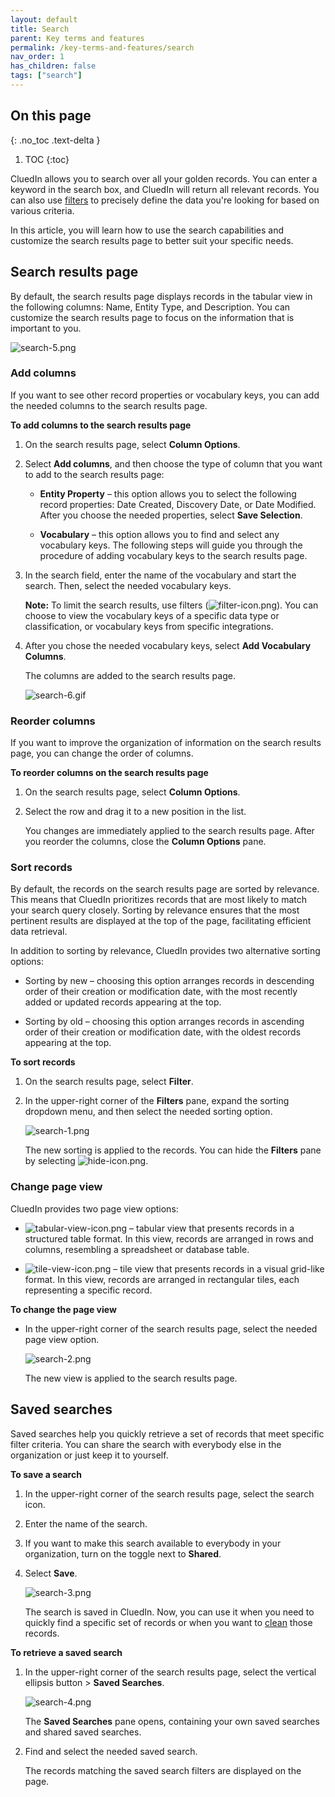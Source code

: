 ```yaml
---
layout: default
title: Search
parent: Key terms and features
permalink: /key-terms-and-features/search
nav_order: 1
has_children: false
tags: ["search"]
---
```

## On this page
{: .no_toc .text-delta }
1. TOC
{:toc}

CluedIn allows you to search over all your golden records. You can enter a keyword in the search box, and CluedIn will return all relevant records. You can also use [filters](/key-terms-and-features/filters) to precisely define the data you're looking for based on various criteria.

In this article, you will learn how to use the search capabilities and customize the search results page to better suit your specific needs.

## Search results page

By default, the search results page displays records in the tabular view in the following columns: Name, Entity Type, and Description. You can customize the search results page to focus on the information that is important to you.

![search-5.png](../../assets/images/key-terms-and-features/search-5.png)

### Add columns

If you want to see other record properties or vocabulary keys, you can add the needed columns to the search results page.

**To add columns to the search results page**

1. On the search results page, select **Column Options**.

1. Select **Add columns**, and then choose the type of column that you want to add to the search results page:

    - **Entity Property** – this option allows you to select the following record properties: Date Created, Discovery Date, or Date Modified. After you choose the needed properties, select **Save Selection**.

    - **Vocabulary** – this option allows you to find and select any vocabulary keys. The following steps will guide you through the procedure of adding vocabulary keys to the search results page.

1. In the search field, enter the name of the vocabulary and start the search. Then, select the needed vocabulary keys.

    **Note:** To limit the search results, use filters (![filter-icon.png](../../assets/images/key-terms-and-features/filter-icon.png)). You can choose to view the vocabulary keys of a specific data type or classification, or vocabulary keys from specific integrations.

1. After you chose the needed vocabulary keys, select **Add Vocabulary Columns**.

    The columns are added to the search results page.

    ![search-6.gif](../../assets/images/key-terms-and-features/search-6.gif)

### Reorder columns

If you want to improve the organization of information on the search results page, you can change the order of columns.

**To reorder columns on the search results page**

1. On the search results page, select **Column Options**.

1. Select the row and drag it to a new position in the list.

    You changes are immediately applied to the search results page. After you reorder the columns, close the **Column Options** pane.

### Sort records

By default, the records on the search results page are sorted by relevance. This means that CluedIn prioritizes records that are most likely to match your search query closely. Sorting by relevance ensures that the most pertinent results are displayed at the top of the page, facilitating efficient data retrieval.

In addition to sorting by relevance, CluedIn provides two alternative sorting options:

- Sorting by new – choosing this option arranges records in descending order of their creation or modification date, with the most recently added or updated records appearing at the top.

- Sorting by old – choosing this option arranges records in ascending order of their creation or modification date, with the oldest records appearing at the top.

**To sort records**

1. On the search results page, select **Filter**.

1. In the upper-right corner of the **Filters** pane, expand the sorting dropdown menu, and then select the needed sorting option.

    ![search-1.png](../../assets/images/key-terms-and-features/search-1.png)

    The new sorting is applied to the records. You can hide the **Filters** pane by selecting ![hide-icon.png](../../assets/images/key-terms-and-features/hide-icon.png).

### Change page view

CluedIn provides two page view options:

- ![tabular-view-icon.png](../../assets/images/key-terms-and-features/tabular-view-icon.png) – tabular view that presents records in a structured table format. In this view, records are arranged in rows and columns, resembling a spreadsheet or database table.

- ![tile-view-icon.png](../../assets/images/key-terms-and-features/tile-view-icon.png) – tile view that presents records in a visual grid-like format. In this view, records are arranged in rectangular tiles, each representing a specific record.

**To change the page view**

- In the upper-right corner of the search results page, select the needed page view option.

    ![search-2.png](../../assets/images/key-terms-and-features/search-2.png)

    The new view is applied to the search results page.

## Saved searches

Saved searches help you quickly retrieve a set of records that meet specific filter criteria. You can share the search with everybody else in the organization or just keep it to yourself.

**To save a search**

1. In the upper-right corner of the search results page, select the search icon.

1. Enter the name of the search.

1. If you want to make this search available to everybody in your organization, turn on the toggle next to **Shared**.

1. Select **Save**.

    ![search-3.png](../../assets/images/key-terms-and-features/search-3.png)

    The search is saved in CluedIn. Now, you can use it when you need to quickly find a specific set of records or when you want to [clean](/preparation/clean) those records.

**To retrieve a saved search**

1. In the upper-right corner of the search results page, select the vertical ellipsis button > **Saved Searches**.

    ![search-4.png](../../assets/images/key-terms-and-features/search-4.png)

    The **Saved Searches** pane opens, containing your own saved searches and shared saved searches.

1. Find and select the needed saved search.

    The records matching the saved search filters are displayed on the page.